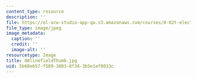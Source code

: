 ```yaml
---
content_type: resource
description: ''
file: https://ol-ocw-studio-app-qa.s3.amazonaws.com/courses/8-02t-electricity-and-magnetism-spring-2005/5b68e657f58938038f343b5e1ef8033c_08linefieldThumb.jpg
file_type: image/jpeg
image_metadata:
  caption: ''
  credit: ''
  image-alt: ''
resourcetype: Image
title: 08linefieldThumb.jpg
uid: 5b68e657-f589-3803-8f34-3b5e1ef8033c
---
```

